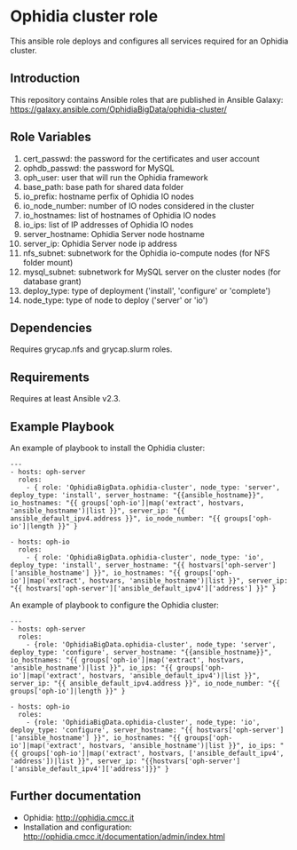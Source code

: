 Ophidia cluster role
====================

This ansible role deploys and configures all services required for an Ophidia cluster. 

Introduction
------------

This repository contains Ansible roles that are published in
Ansible Galaxy: https://galaxy.ansible.com/OphidiaBigData/ophidia-cluster/

Role Variables
--------------

1. cert_passwd: the password for the certificates and user account
2. ophdb_passwd: the password for MySQL
3. oph_user: user that will run the Ophidia framework
4. base_path: base path for shared data folder
5. io_prefix: hostname perfix of Ophidia IO nodes
6. io_node_number: number of IO nodes considered in the cluster
7. io_hostnames: list of hostnames of Ophidia IO nodes
8. io_ips: list of IP addresses of Ophidia IO nodes
9. server_hostname: Ophidia Server node hostname
10. server_ip: Ophidia Server node ip address
11. nfs_subnet: subnetwork for the Ophidia io-compute nodes (for NFS folder mount)
12. mysql_subnet: subnetwork for MySQL server on the cluster nodes (for database grant)
13. deploy_type: type of deployment ('install', 'configure' or 'complete')
14. node_type: type of node to deploy ('server' or 'io')

Dependencies
------------

Requires grycap.nfs and grycap.slurm roles.

Requirements
------------

Requires at least Ansible v2.3.

Example Playbook
----------------

An example of playbook to install the Ophidia cluster:

```
---
- hosts: oph-server
  roles:
    - { role: 'OphidiaBigData.ophidia-cluster', node_type: 'server', deploy_type: 'install', server_hostname: "{{ansible_hostname}}", io_hostnames: "{{ groups['oph-io']|map('extract', hostvars, 'ansible_hostname')|list }}", server_ip: "{{ ansible_default_ipv4.address }}", io_node_number: "{{ groups['oph-io']|length }}" }

- hosts: oph-io
  roles:
    - { role: 'OphidiaBigData.ophidia-cluster', node_type: 'io', deploy_type: 'install', server_hostname: "{{ hostvars['oph-server']['ansible_hostname'] }}", io_hostnames: "{{ groups['oph-io']|map('extract', hostvars, 'ansible_hostname')|list }}", server_ip: "{{ hostvars['oph-server']['ansible_default_ipv4']['address'] }}" }

```

An example of playbook to configure the Ophidia cluster:

```
---
- hosts: oph-server
  roles:
    - {role: 'OphidiaBigData.ophidia-cluster', node_type: 'server', deploy_type: 'configure', server_hostname: "{{ansible_hostname}}", io_hostnames: "{{ groups['oph-io']|map('extract', hostvars, 'ansible_hostname')|list }}", io_ips: "{{ groups['oph-io']|map('extract', hostvars, 'ansible_default_ipv4')|list }}", server_ip: "{{ ansible_default_ipv4.address }}", io_node_number: "{{ groups['oph-io']|length }}" }

- hosts: oph-io
  roles:
    - {role: 'OphidiaBigData.ophidia-cluster', node_type: 'io', deploy_type: 'configure', server_hostname: "{{ hostvars['oph-server']['ansible_hostname'] }}", io_hostnames: "{{ groups['oph-io']|map('extract', hostvars, 'ansible_hostname')|list }}", io_ips: "{{ groups['oph-io']|map('extract', hostvars, ['ansible_default_ipv4', 'address'])|list }}", server_ip: "{{hostvars['oph-server']['ansible_default_ipv4']['address']}}" }

```

Further documentation
---------------------

* Ophidia: http://ophidia.cmcc.it
* Installation and configuration: http://ophidia.cmcc.it/documentation/admin/index.html

